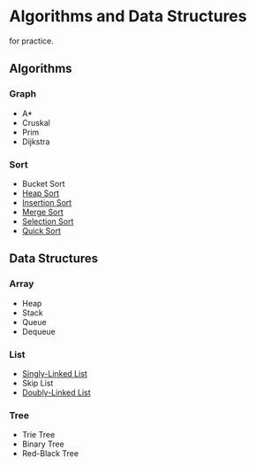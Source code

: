 # Algorithms and Data Structures
for practice.

## Algorithms
### Graph
* A*
* Cruskal
* Prim
* Dijkstra

### Sort
* Bucket Sort
* [Heap Sort](Algorithm/Sort/HeapSort.cpp)
* [Insertion Sort](Algorithm/Sort/InsertionSort.cpp)
* [Merge Sort](Algorithm/Sort/MergeSort.cpp)
* [Selection Sort](Algorithm/Sort/SelectionSort.cpp)
* [Quick Sort](Algorithm/Sort/QuickSort.cpp)

## Data Structures
### Array
* Heap
* Stack
* Queue
* Dequeue

### List
* [Singly-Linked List](DataStructure/SinglyLinkedList.cpp)
* Skip List
* [Doubly-Linked List](DataStructure/DoublyLinkedList.cpp)

### Tree
* Trie Tree
* Binary Tree
* Red-Black Tree
